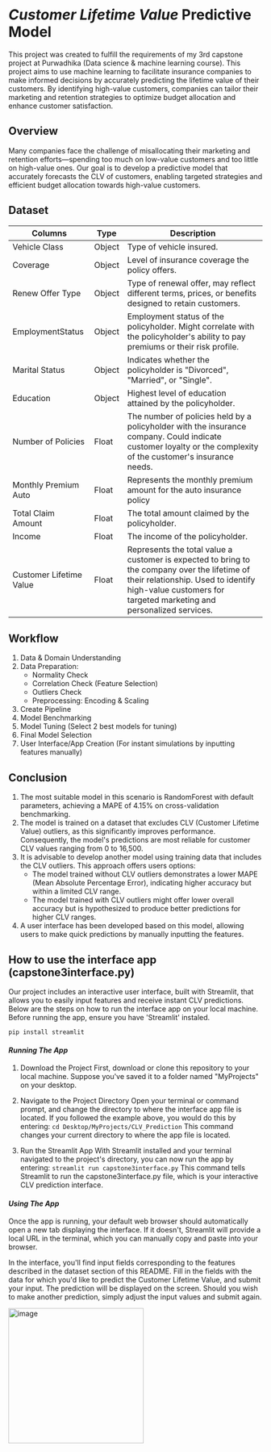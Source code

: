 # *Customer Lifetime Value* Predictive Model 

This project was created to fulfill the requirements of my 3rd capstone project at Purwadhika (Data science & machine learning course). This project aims to use machine learning to facilitate insurance companies to make informed decisions by accurately predicting the lifetime value of their customers. By identifying high-value customers, companies can tailor their marketing and retention strategies to optimize budget allocation and enhance customer satisfaction.

## Overview
Many companies face the challenge of misallocating their marketing and retention efforts—spending too much on low-value customers and too little on high-value ones. Our goal is to develop a predictive model that accurately forecasts the CLV of customers, enabling targeted strategies and efficient budget allocation towards high-value customers.

## Dataset
| **Columns** | **Type** | **Description** |
| --- | --- | --- |
| Vehicle Class	 | Object | Type of vehicle insured. | 
| Coverage | Object | Level of insurance coverage the policy offers. | 
| Renew Offer Type	 | Object | Type of renewal offer, may reflect different terms, prices, or benefits designed to retain customers. | 
| EmploymentStatus | Object | Employment status of the policyholder. Might correlate with the policyholder's ability to pay premiums or their risk profile. | 
| Marital Status | Object | Indicates whether the policyholder is "Divorced", "Married", or "Single". | 
| Education | Object | Highest level of education attained by the policyholder. | 
| Number of Policies | Float | The number of policies held by a policyholder with the insurance company. Could indicate customer loyalty or the complexity of the customer's insurance needs.|
| Monthly Premium Auto | Float | Represents the monthly premium amount for the auto insurance policy |
| Total Claim Amount | Float | The total amount claimed by the policyholder. |
| Income | Float | The income of the policyholder. |
| Customer Lifetime Value | Float | Represents the total value a customer is expected to bring to the company over the lifetime of their relationship. Used to identify high-value customers for targeted marketing and personalized services. |

## Workflow

1. Data & Domain Understanding
2. Data Preparation:
    - Normality Check
    - Correlation Check (Feature Selection)
    - Outliers Check
    - Preprocessing: Encoding & Scaling
3. Create Pipeline
4. Model Benchmarking
5. Model Tuning (Select 2 best models for tuning)
6. Final Model Selection
7. User Interface/App Creation (For instant simulations by inputting features manually)

## Conclusion
1. The most suitable model in this scenario is RandomForest with default parameters, achieving a MAPE of 4.15% on cross-validation benchmarking.
2. The model is trained on a dataset that excludes CLV (Customer Lifetime Value) outliers, as this significantly improves performance. Consequently, the model's predictions are most reliable for customer CLV values ranging from 0 to 16,500.
3. It is advisable to develop another model using training data that includes the CLV outliers. This approach offers users options:
    - The model trained without CLV outliers demonstrates a lower MAPE (Mean Absolute Percentage Error), indicating higher accuracy but within a limited CLV range.
    - The model trained with CLV outliers might offer lower overall accuracy but is hypothesized to produce better predictions for higher CLV ranges.
4. A user interface has been developed based on this model, allowing users to make quick predictions by manually inputting the features.


## How to use the interface app (capstone3interface.py)
Our project includes an interactive user interface, built with Streamlit, that allows you to easily input features and receive instant CLV predictions. Below are the steps on how to run the interface app on your local machine. Before running the app, ensure you have 'Streamlit' instaled.

`pip install streamlit`

#### *Running The App*
1. Download the Project
First, download or clone this repository to your local machine. Suppose you've saved it to a folder named "MyProjects" on your desktop.

2. Navigate to the Project Directory
Open your terminal or command prompt, and change the directory to where the interface app file is located. If you followed the example above, you would do this by entering:
`cd Desktop/MyProjects/CLV_Prediction`
This command changes your current directory to where the app file is located.

3. Run the Streamlit App
With Streamlit installed and your terminal navigated to the project's directory, you can now run the app by entering:
`streamlit run capstone3interface.py`
This command tells Streamlit to run the capstone3interface.py file, which is your interactive CLV prediction interface.

#### *Using The App*
Once the app is running, your default web browser should automatically open a new tab displaying the interface. If it doesn't, Streamlit will provide a local URL in the terminal, which you can manually copy and paste into your browser.

In the interface, you'll find input fields corresponding to the features described in the dataset section of this README. Fill in the fields with the data for which you'd like to predict the Customer Lifetime Value, and submit your input. The prediction will be displayed on the screen. Should you wish to make another prediction, simply adjust the input values and submit again.

<img width="268" alt="image" src="https://github.com/irvanelma/capstone3/assets/153518580/11154986-b972-440e-807b-c8d7afa68b65">

